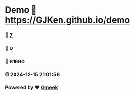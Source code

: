 # Demo :link: https://GJKen.github.io/demo 
### :page_facing_up: [7](https://GJKen.github.io/demo/tag.html) 
### :speech_balloon: 0 
### :hibiscus: 61690 
### :alarm_clock: 2024-12-15 21:01:56 
### Powered by :heart: [Gmeek](https://github.com/Meekdai/Gmeek)
